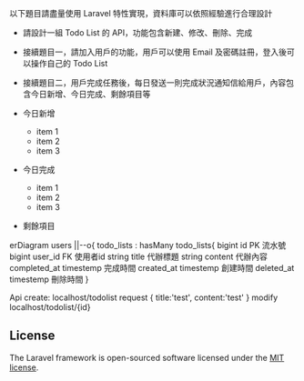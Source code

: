 以下題目請盡量使用 Laravel 特性實現，資料庫可以依照經驗進行合理設計

- 請設計一組 Todo List 的 API，功能包含新建、修改、刪除、完成

- 接續題目一，請加入用戶的功能，用戶可以使用 Email 及密碼註冊，登入後可以操作自己的 Todo List

- 接續題目二，用戶完成任務後，每日發送一則完成狀況通知信給用戶，內容包含今日新增、今日完成、剩餘項目等


- 今日新增
  - item 1
  - item 2
  - item 3
- 今日完成
  - item 1
  - item 2
  - item 3
- 剩餘項目

erDiagram
    users ||--o{ todo_lists : hasMany
    todo_lists{
        bigint id PK 流水號
        bigint user_id FK 使用者id
        string title 代辦標題
        string content 代辦內容
        completed_at timestemp 完成時間
        created_at timestemp 創建時間
        deleted_at timestemp 刪除時間
    }

Api
    create:
    localhost/todolist
    request
    {
        title:'test',
        content:'test'
    }
    modify
        localhost/todolist/{id}



## License

The Laravel framework is open-sourced software licensed under the [MIT license](https://opensource.org/licenses/MIT).
